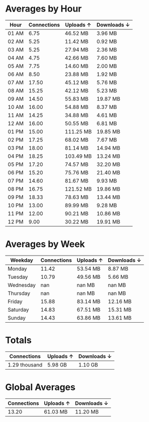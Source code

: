 # Averages by Hour

 Hour | Connections | Uploads ↑ | Downloads ↓
---|---|---|---
01 AM | 6.75 | 46.52 MB | 3.96 MB
02 AM | 5.25 | 11.42 MB | 0.92 MB
03 AM | 5.25 | 27.94 MB | 2.36 MB
04 AM | 4.75 | 42.66 MB | 7.60 MB
05 AM | 7.75 | 14.60 MB | 2.00 MB
06 AM | 8.50 | 23.88 MB | 1.92 MB
07 AM | 17.50 | 45.12 MB | 5.76 MB
08 AM | 15.25 | 42.12 MB | 5.23 MB
09 AM | 14.50 | 55.83 MB | 19.87 MB
10 AM | 16.00 | 54.88 MB | 8.37 MB
11 AM | 14.25 | 34.88 MB | 4.61 MB
12 AM | 16.00 | 50.55 MB | 6.81 MB
01 PM | 15.00 | 111.25 MB | 19.85 MB
02 PM | 17.25 | 68.02 MB | 7.67 MB
03 PM | 18.00 | 81.14 MB | 14.94 MB
04 PM | 18.25 | 103.49 MB | 13.24 MB
05 PM | 17.20 | 74.57 MB | 32.20 MB
06 PM | 15.20 | 75.76 MB | 21.40 MB
07 PM | 14.60 | 81.67 MB | 9.93 MB
08 PM | 16.75 | 121.52 MB | 19.86 MB
09 PM | 18.33 | 78.63 MB | 13.44 MB
10 PM | 13.00 | 89.99 MB | 9.28 MB
11 PM | 12.00 | 90.21 MB | 10.86 MB
12 PM | 9.00 | 30.22 MB | 19.91 MB

# Averages by Week

 Weekday | Connections | Uploads ↑ | Downloads ↓
---|---|---|---
Monday  | 11.42 | 53.54 MB | 8.87 MB
Tuesday | 10.79 | 49.56 MB | 5.66 MB
Wednesday | nan | nan MB | nan MB
Thursday | nan | nan MB | nan MB
Friday | 15.88 | 83.14 MB | 12.16 MB
Saturday | 14.83 | 67.51 MB | 15.31 MB
Sunday | 14.43 | 63.86 MB | 13.61 MB

# Totals

 Connections | Uploads ↑ | Downloads ↓
---|---|---
1.29 thousand | 5.98 GB | 1.10 GB

# Global Averages

 Connections | Uploads ↑ | Downloads ↓
---|---|---
13.20 | 61.03 MB | 11.20 MB

